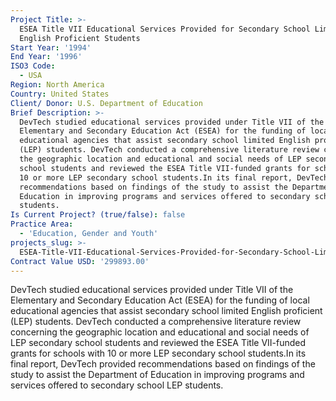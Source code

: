 ```yaml
---
Project Title: >-
  ESEA Title VII Educational Services Provided for Secondary School Limited
  English Proficient Students
Start Year: '1994'
End Year: '1996'
ISO3 Code:
  - USA
Region: North America
Country: United States
Client/ Donor: U.S. Department of Education
Brief Description: >-
  DevTech studied educational services provided under Title VII of the
  Elementary and Secondary Education Act (ESEA) for the funding of local
  educational agencies that assist secondary school limited English proficient
  (LEP) students. DevTech conducted a comprehensive literature review concerning
  the geographic location and educational and social needs of LEP secondary
  school students and reviewed the ESEA Title VII-funded grants for schools with
  10 or more LEP secondary school students.In its final report, DevTech provided
  recommendations based on findings of the study to assist the Department of
  Education in improving programs and services offered to secondary school LEP
  students.
Is Current Project? (true/false): false
Practice Area:
  - 'Education, Gender and Youth'
projects_slug: >-
  ESEA-Title-VII-Educational-Services-Provided-for-Secondary-School-Limited-English-Proficient-Student
Contract Value USD: '299893.00'
---
```

DevTech studied educational services provided under Title VII of the Elementary and Secondary Education Act (ESEA) for the funding of local educational agencies that assist secondary school limited English proficient (LEP) students. DevTech conducted a comprehensive literature review concerning the geographic location and educational and social needs of LEP secondary school students and reviewed the ESEA Title VII-funded grants for schools with 10 or more LEP secondary school students.In its final report, DevTech provided recommendations based on findings of the study to assist the Department of Education in improving programs and services offered to secondary school LEP students.